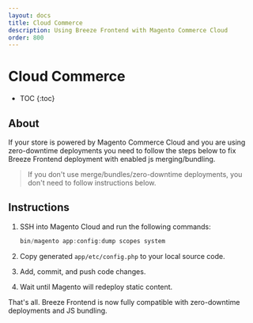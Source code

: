 ```yaml
---
layout: docs
title: Cloud Commerce
description: Using Breeze Frontend with Magento Commerce Cloud
order: 800
---
```


# Cloud Commerce

* TOC
{:toc}

## About

If your store is powered by Magento Commerce Cloud and you are using zero-downtime
deployments you need to follow the steps below to fix Breeze Frontend deployment
with enabled js merging/bundling. 

> If you don't use merge/bundles/zero-downtime deployments, you don't need to 
> follow instructions below.

## Instructions

1. SSH into Magento Cloud and run the following commands:

   ```powershell
   bin/magento app:config:dump scopes system
   ```

2. Copy generated `app/etc/config.php` to your local source code.
3. Add, commit, and push code changes.
4. Wait until Magento will redeploy static content.

That's all. Breeze Frontend is now fully compatible with zero-downtime deployments
and JS bundling.

